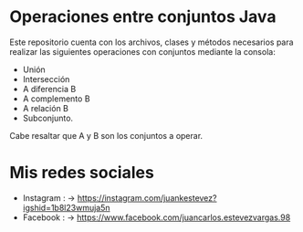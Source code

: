 # Operaciones entre conjuntos Java
Este repositorio cuenta con los archivos, clases y métodos necesarios para realizar las siguientes operaciones con conjuntos mediante la consola: 
  
  * Unión
  * Intersección
  * A diferencia B
  * A complemento B
  * A relación B
  * Subconjunto. 

Cabe resaltar que A y B son los conjuntos a operar.

# Mis redes sociales

  * Instagram : -> https://instagram.com/juankestevez?igshid=1b8l23wmuja5n
  * Facebook  : -> https://www.facebook.com/juancarlos.estevezvargas.98
